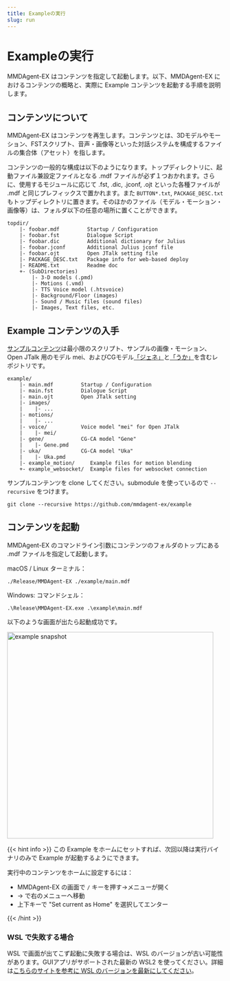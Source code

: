 ```yaml
---
title: Exampleの実行
slug: run
---
```

# Exampleの実行

MMDAgent-EX はコンテンツを指定して起動します。以下、MMDAgent-EX におけるコンテンツの概略と、実際に Example コンテンツを起動する手順を説明します。

## コンテンツについて

MMDAgent-EX はコンテンツを再生します。コンテンツとは、3Dモデルやモーション、FSTスクリプト、音声・画像等といった対話システムを構成するファイルの集合体（アセット）を指します。

コンテンツの一般的な構成は以下のようになります。トップディレクトリに、起動ファイル兼設定ファイルとなる .mdf ファイルが必ず１つおかれます。さらに、使用するモジュールに応じて .fst, .dic, .jconf, .ojt といった各種ファイルが .mdf と同じプレフィックスで置かれます。また `BUTTON*.txt`, `PACKAGE_DESC.txt` もトップディレクトリに置きます。そのほかのファイル（モデル・モーション・画像等）は、フォルダ以下の任意の場所に置くことができます。

    topdir/
        |- foobar.mdf         Startup / Configuration
        |- foobar.fst         Dialogue Script
        |- foobar.dic         Additional dictionary for Julius
        |- foobar.jconf       Additional Julius jconf file
        |- foobar.ojt         Open JTalk setting file
        |- PACKAGE_DESC.txt   Package info for web-based deploy
        |- README.txt         Readme doc
        +- (SubDirectories)
            |- 3-D models (.pmd)
            |- Motions (.vmd)
            |- TTS Voice model (.htsvoice)
            |- Background/Floor (images)
            |- Sound / Music files (sound files)
            |- Images, Text files, etc.

## Example コンテンツの入手

[サンプルコンテンツ](https://github.com/mmdagent-ex/example)は最小限のスクリプト、サンプルの画像・モーション、Open JTalk 用のモデル mei、およびCGモデル[「ジェネ」](https://github.com/mmdagent-ex/gene)と[「うか」](https://github.com/mmdagent-ex/uka)を含むレポジトリです。

    example/
        |- main.mdf         Startup / Configuration
        |- main.fst         Dialogue Script
        |- main.ojt         Open JTalk setting
        |- images/
        |    |- ...
        |- motions/
        |    |- ...
        |- voice/           Voice model "mei" for Open JTalk
        |    |- mei/
        |- gene/            CG-CA model "Gene"
        |    |- Gene.pmd
        |- uka/             CG-CA model "Uka"
        |    |- Uka.pmd
        |- example_motion/     Example files for motion blending
        +- example_websocket/  Example files for websocket connection

サンプルコンテンツを clone してください。submodule を使っているので `--recursive` をつけます。

```shell
git clone --recursive https://github.com/mmdagent-ex/example
```

## コンテンツを起動

MMDAgent-EX のコマンドライン引数にコンテンツのフォルダのトップにある .mdf ファイルを指定して起動します。

macOS / Linux ターミナル：

```shell
./Release/MMDAgent-EX ./example/main.mdf
```

Windows: コマンドシェル：

```text
.\Release\MMDAgent-EX.exe .\example\main.mdf
```

以下のような画面が出たら起動成功です。

<img width="480" alt="example snapshot" src="/images/example_1.png"/>

{{< hint info >}}
この Example をホームにセットすれば、次回以降は実行バイナリのみで Example が起動するようにできます。

実行中のコンテンツをホームに設定するには：

- MMDAgent-EX の画面で `/` キーを押す→メニューが開く
- → で右のメニューへ移動
- 上下キーで "Set current as Home" を選択してエンター

{{< /hint >}}

### WSL で失敗する場合

WSL で画面が出てこず起動に失敗する場合は、WSL のバージョンが古い可能性があります。GUIアプリがサポートされた最新の WSL2 を使ってください。詳細は[こちらのサイトを参考に WSL のバージョンを最新にしてください](https://learn.microsoft.com/ja-jp/windows/wsl/tutorials/gui-apps)。

